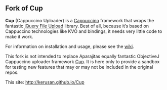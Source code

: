 ## Fork of Cup

**Cup** (Cappuccino Uploader) is a [Cappuccino](http://www.cappuccino-project.org) framework that wraps the fantastic [jQuery File Upload](http://blueimp.github.io/jQuery-File-Upload/) library. Best of all, because it’s based on Cappuccino technologies like KVO and bindings, it needs very little code to make it work.

For information on installation and usage, please see the [wiki](https://github.com/aparajita/Cup/wiki).

This fork is not intended to replace Aparajitas equally fantastic ObjectiveJ Cappuccino uploader framework [Cup](https://github.com/aparajita/Cup). It is here only to provide a sandbox for testing new features that may or may not be included in the original repos.

This site: http://kerusan.github.io/Cup
